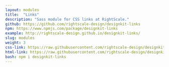 ```yaml
---
layout: modules
title:  "Links"
description: "Sass module for CSS links at RightScale."
github: https://github.com/rightscale-design/designkit-links
npm: https://www.npmjs.com/package/designkit-links
example: http://rightscale-design.github.io/designkit-links/
slug: modules
weight: 3
css-link: https://raw.githubusercontent.com/rightscale-design/designkit-links/master/css/designkit-links.css
html-link: https://raw.githubusercontent.com/rightscale-design/designkit-links/master/index.html
bash: npm i designkit-links
---
```

